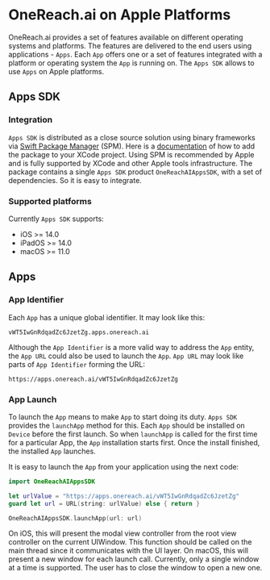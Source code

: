 # OneReach.ai on Apple Platforms

OneReach.ai provides a set of features available on different operating systems and platforms. The features are delivered to the end users using applications - `Apps`. Each `App` offers one or a set of features integrated with a platform or operating system the `App` is running on. The `Apps SDK` allows to use `Apps` on Apple platforms.


## Apps SDK

### Integration

`Apps SDK` is distributed as a close source solution using binary frameworks via [Swift Package Manager](https://www.swift.org/documentation/package-manager/) (SPM). Here is a [documentation](https://developer.apple.com/documentation/xcode/adding-package-dependencies-to-your-app) of how to add the package to your XCode project. Using SPM is recommended by Apple and is fully supported by XCode and other Apple tools infrastructure. The package contains a single `Apps SDK` product `OneReachAIAppsSDK`, with a set of dependencies. So it is easy to integrate.

### Supported platforms

Currently `Apps SDK` supports:
- iOS >= 14.0
- iPadOS >= 14.0
- macOS >= 11.0

## Apps

### App Identifier

Each `App` has a unique global identifier. It may look like this:

`vWT5IwGnRdqadZc6JzetZg.apps.onereach.ai`

Although the `App Identifier` is a more valid way to address the `App` entity, the `App URL` could also be used to launch the `App`. `App URL` may look like parts of `App Identifier` forming the URL:

`https://apps.onereach.ai/vWT5IwGnRdqadZc6JzetZg`


### App Launch

To launch the `App` means to make `App` to start doing its duty. `Apps SDK` provides the `launchApp` method for this. Each `App` should be installed on `Device` before the first launch. So when `launchApp` is called for the first time for a particular App, the `App` installation starts first. Once the install finished, the installed `App` launches.

It is easy to launch the `App` from your application using the next code:

```swift
import OneReachAIAppsSDK

let urlValue = "https://apps.onereach.ai/vWT5IwGnRdqadZc6JzetZg"
guard let url = URL(string: urlValue) else { return }

OneReachAIAppsSDK.launchApp(url: url)
```

On iOS, this will present the modal view controller from the root view controller on the current UIWindow. This function should be called on the main thread since it communicates with the UI layer. On macOS, this will present a new window for each launch call. Currently, only a single window at a time is supported. The user has to close the window to open a new one.
